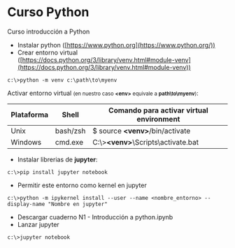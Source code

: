 # Curso Python
Curso introducción a Python

- Instalar python ([https://www.python.org](https://www.python.org/))
- Crear entorno virtual ([https://docs.python.org/3/library/venv.html#module-venv](https://docs.python.org/3/library/venv.html#module-venv))
```
c:\>python -m venv c:\path\to\myenv
```
Activar entorno virtual <small>(en nuestro caso **<env&gt;** equivale a **path\to\myenv**)</small>:

| **Plataforma** | **Shell** | **Comando para activar virtual environment** |
| --- | --- | --- |
| Unix | bash/zsh | $ source **<venv&gt;**/bin/activate |
| Windows | cmd.exe | C:\\>**<venv&gt;**\Scripts\activate.bat |

- Instalar librerias de **jupyter**:
```
c:\>pip install jupyter notebook
```
- Permitir este entorno como kernel en jupyter
```
c:\>python -m ipykernel install --user --name <nombre_entorno> --display-name "Nombre en jupyter"
```
- Descargar cuaderno N1 - Introducción a python.ipynb
- Lanzar jupyter
```
c:\>jupyter notebook
```

